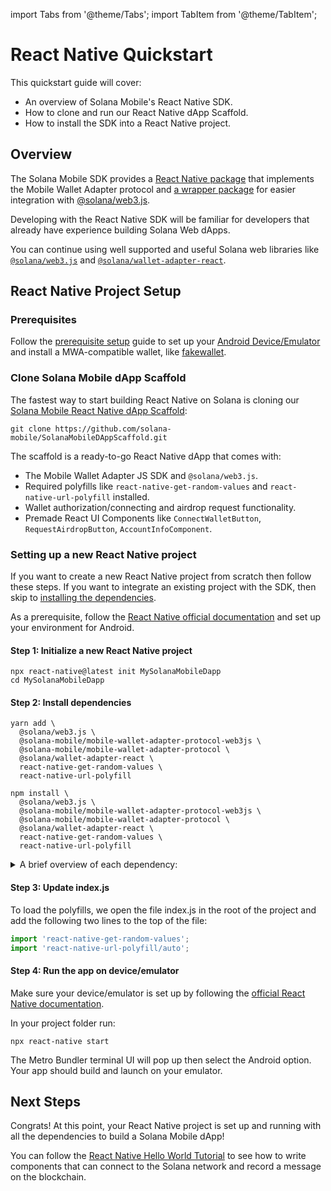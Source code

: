 import Tabs from '@theme/Tabs';
import TabItem from '@theme/TabItem';

# React Native Quickstart

This quickstart guide will cover:
- An overview of Solana Mobile's React Native SDK.
- How to clone and run our React Native dApp Scaffold.
- How to install the SDK into a React Native project.

## Overview

The Solana Mobile SDK provides a [React Native package](https://github.com/solana-mobile/mobile-wallet-adapter/tree/main/js/packages/mobile-wallet-adapter-protocol) that implements the Mobile Wallet Adapter protocol and [a wrapper package](https://github.com/solana-mobile/mobile-wallet-adapter/tree/main/js/packages/mobile-wallet-adapter-protocol-web3js) for easier integration with [@solana/web3.js](https://github.com/solana-labs/solana-web3.js).

Developing with the React Native SDK will be familiar for developers that already have experience building Solana Web dApps. 

You can continue using well supported and useful Solana web libraries like [`@solana/web3.js`](https://github.com/solana-labs/solana-web3.js/) and [`@solana/wallet-adapter-react`](https://github.com/solana-labs/wallet-adapter`).

## React Native Project Setup

### Prerequisites

Follow the [prerequisite setup](../getting-started/quickstart#prerequisite-setup) guide to set up your [Android Device/Emulator](../getting-started/quickstart#android-deviceemulator) and install a MWA-compatible wallet, like [fakewallet](../getting-started/quickstart#install-a-wallet-app).

### Clone Solana Mobile dApp Scaffold

The fastest way to start building React Native on Solana is cloning our [Solana Mobile React Native dApp Scaffold](https://github.com/solana-mobile/SolanaMobileDAppScaffold):

```shell
git clone https://github.com/solana-mobile/SolanaMobileDAppScaffold.git
```

The scaffold is a ready-to-go React Native dApp that comes with:
- The Mobile Wallet Adapter JS SDK and `@solana/web3.js`.
- Required polyfills like `react-native-get-random-values` and `react-native-url-polyfill` installed.
- Wallet authorization/connecting and airdrop request functionality.
- Premade React UI Components like `ConnectWalletButton`, `RequestAirdropButton`, `AccountInfoComponent`.


### Setting up a new React Native project

If you want to create a new React Native project from scratch then follow these steps. If you want to integrate an existing project with the SDK, then skip to [installing the dependencies](#step-2-install-dependencies).

As a prerequisite, follow the [React Native official documentation](https://reactnative.dev/docs/environment-setup) and set up your environment for Android.

#### Step 1: Initialize a new React Native project

```shell
npx react-native@latest init MySolanaMobileDapp
cd MySolanaMobileDapp
```

#### Step 2: Install dependencies

<Tabs>
<TabItem value="yarn" label="yarn">

```shell
yarn add \
  @solana/web3.js \
  @solana-mobile/mobile-wallet-adapter-protocol-web3js \
  @solana-mobile/mobile-wallet-adapter-protocol \
  @solana/wallet-adapter-react \
  react-native-get-random-values \
  react-native-url-polyfill
```

</TabItem>
<TabItem value="npm" label="npm">


```shell
npm install \
  @solana/web3.js \
  @solana-mobile/mobile-wallet-adapter-protocol-web3js \
  @solana-mobile/mobile-wallet-adapter-protocol \
  @solana/wallet-adapter-react \
  react-native-get-random-values \
  react-native-url-polyfill
```

</TabItem>
</Tabs>

<details>
<summary>A brief overview of each dependency:</summary>

- `@solana-mobile/mobile-wallet-adapter-protocol`: A React Native/Javascript API enabling interaction with MWA-compatible wallets.
- `@solana-mobile/mobile-wallet-adapter-protocol-web3js`: A convenience wrapper to use common primitives from [@solana/web3.js](https://github.com/solana-labs/solana-web3.js) – such as `Transaction` and `Uint8Array`.
- `@solana/web3.js`: Solana Web Library for interacting with Solana network through the [JSON RPC API](https://docs.solana.com/api/http).
- `@solana/wallet-adapter-react`: Solana Web Library where we can re-use certain React components/hooks like `ConnectionProvider`.
- `react-native-get-random-values` Secure random number generator polyfil for `web3.js` underlying Crypto library. 
- `react-native-url-polyfill`: Polyfill for React Native's missing `URL` class.

</details>


#### Step 3: Update index.js

To load the polyfills, we open the file index.js in the root of the project and add the following two lines to the top of the file:

```javascript
import 'react-native-get-random-values';
import 'react-native-url-polyfill/auto';
```

#### Step 4: Run the app on device/emulator

Make sure your device/emulator is set up by following the [official React Native documentation](https://reactnative.dev/docs/running-on-device). 

In your project folder run:
```
npx react-native start
```
The Metro Bundler terminal UI will pop up then select the Android option. Your app should build and launch on your emulator. 


## Next Steps

Congrats! At this point, your React Native project is set up and running with all the dependencies to build a Solana Mobile dApp!

You can follow the [React Native Hello World Tutorial](../react-native/hello_world_tutorial.md) to see how to write components that can connect to the Solana network and record a message on the blockchain.


